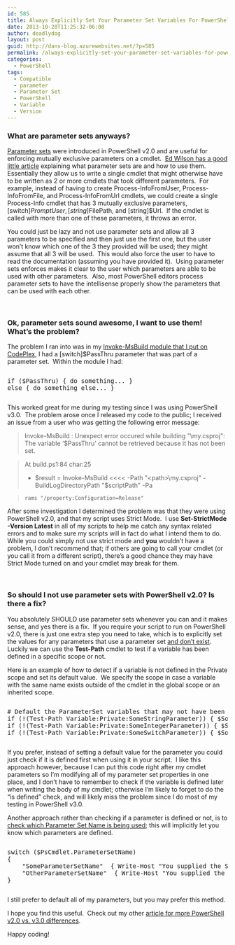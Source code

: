 ```yaml
---
id: 585
title: Always Explicitly Set Your Parameter Set Variables For PowerShell v2.0 Compatibility
date: 2013-10-28T11:25:32-06:00
author: deadlydog
layout: post
guid: http://dans-blog.azurewebsites.net/?p=585
permalink: /always-explicitly-set-your-parameter-set-variables-for-powershell-v2-0-compatibility/
categories:
  - PowerShell
tags:
  - Compatible
  - parameter
  - Parameter Set
  - PowerShell
  - Variable
  - Version
---
```

### What are parameter sets anyways?

[Parameter sets](http://msdn.microsoft.com/en-us/library/windows/desktop/dd878348%28v=vs.85%29.aspx) were introduced in PowerShell v2.0 and are useful for enforcing mutually exclusive parameters on a cmdlet.&#160; [Ed Wilson has a good little article](http://blogs.technet.com/b/heyscriptingguy/archive/2011/06/30/use-parameter-sets-to-simplify-powershell-commands.aspx) explaining what parameter sets are and how to use them.&#160; Essentially they allow us to write a single cmdlet that might otherwise have to be written as 2 or more cmdlets that took different parameters.&#160; For example, instead of having to create Process-InfoFromUser, Process-InfoFromFile, and Process-InfoFromUrl cmdlets, we could create a single Process-Info cmdlet that has 3 mutually exclusive parameters, [switch]$PromptUser, [string]$FilePath, and [string]$Url.&#160; If the cmdlet is called with more than one of these parameters, it throws an error.

You could just be lazy and not use parameter sets and allow all 3 parameters to be specified and then just use the first one, but the user won’t know which one of the 3 they provided will be used; they might assume that all 3 will be used.&#160; This would also force the user to have to read the documentation (assuming you have provided it).&#160; Using parameter sets enforces makes it clear to the user which parameters are able to be used with other parameters.&#160; Also, most PowerShell editors process parameter sets to have the intellisense properly show the parameters that can be used with each other.

&#160;

### Ok, parameter sets sound awesome, I want to use them! What’s the problem?

The problem I ran into was in my [Invoke-MsBuild module that I put on CodePlex](https://invokemsbuild.codeplex.com/), I had a [switch]$PassThru parameter that was part of a parameter set.&#160; Within the module I had:

<div id="scid:C89E2BDB-ADD3-4f7a-9810-1B7EACF446C1:c6d3d3e9-1ba8-4be8-9dbe-86cfd66e5426" class="wlWriterEditableSmartContent" style="float: none; padding-bottom: 0px; padding-top: 0px; padding-left: 0px; margin: 0px; display: inline; padding-right: 0px">
  <pre style=white-space:normal> 
  
  <pre class="brush: powershell; pad-line-numbers: true; title: ; notranslate" title="">
if ($PassThru) { do something... }
else { do something else... }
</pre>
</div>

This worked great for me during my testing since I was using PowerShell v3.0.&#160; The problem arose once I released my code to the public; I received an issue from a user who was getting the following error message:

> Invoke-MsBuild : Unexpect error occured while building "<path>\my.csproj": The variable &#8216;$PassThru&#8217; cannot be retrieved because it has not been set.
      
>   
> At build.ps1:84 char:25
> 
>   * $result = Invoke-MsBuild <<<< -Path "<path>\my.csproj" -BuildLogDirectoryPath "$scriptPath" -Pa
        
>       
>     rams "/property:Configuration=Release" 

After some investigation I determined the problem was that they were using PowerShell v2.0, and that my script uses Strict Mode.&#160; I use **Set-StrictMode -Version Latest** in all of my scripts to help me catch any syntax related errors and to make sure my scripts will in fact do what I intend them to do.&#160; While you could simply not use strict mode and **you** wouldn’t have a problem, I don’t recommend that; if others are going to call your cmdlet (or you call it from a different script), there’s a good chance they may have Strict Mode turned on and your cmdlet may break for them.

&#160;

### So should I not use parameter sets with PowerShell v2.0? Is there a fix?

You absolutely SHOULD use parameter sets whenever you can and it makes sense, and yes there is a fix.&#160; If you require your script to run on PowerShell v2.0, there is just one extra step you need to take, which is to explicitly set the values for any parameters that use a parameter set [and don’t exist](http://stackoverflow.com/questions/3159949/in-powershell-how-do-i-test-whether-or-not-a-specific-variable-exists-in-global).&#160; Luckily we can use the **Test-Path** cmdlet to test if a variable has been defined in a specific scope or not.

Here is an example of how to detect if a variable is not defined in the Private scope and set its default value.&#160; We specify the scope in case a variable with the same name exists outside of the cmdlet in the global scope or an inherited scope.

<div id="scid:C89E2BDB-ADD3-4f7a-9810-1B7EACF446C1:e0601121-7f1b-40d4-beee-28b01bda9812" class="wlWriterEditableSmartContent" style="float: none; padding-bottom: 0px; padding-top: 0px; padding-left: 0px; margin: 0px; display: inline; padding-right: 0px">
  <pre style=white-space:normal> 
  
  <pre class="brush: powershell; gutter: false; pad-line-numbers: true; title: ; notranslate" title="">
# Default the ParameterSet variables that may not have been set depending on which parameter set is being used. This is required for PowerShell v2.0 compatibility.
if (!(Test-Path Variable:Private:SomeStringParameter)) { $SomeStringParameter = $null }
if (!(Test-Path Variable:Private:SomeIntegerParameter)) { $SomeIntegerParameter = 0 }
if (!(Test-Path Variable:Private:SomeSwitchParameter)) { $SomeSwitchParameter = $false }
</pre>
</div>

If you prefer, instead of setting a default value for the parameter you could just check if it is defined first when using it in your script.&#160; I like this approach however, because I can put this code right after my cmdlet parameters so I’m modifying all of my parameter set properties in one place, and I don’t have to remember to check if the variable is defined later when writing the body of my cmdlet; otherwise I’m likely to forget to do the “is defined” check, and will likely miss the problem since I do most of my testing in PowerShell v3.0.

Another approach rather than checking if a parameter is defined or not, is to [check which Parameter Set Name is being used](http://blogs.msdn.com/b/powershell/archive/2008/12/23/powershell-v2-parametersets.aspx); this will implicitly let you know which parameters are defined.

<div id="scid:C89E2BDB-ADD3-4f7a-9810-1B7EACF446C1:6fdb500d-cbe9-4ed3-bdb0-e5a912bb08c3" class="wlWriterEditableSmartContent" style="float: none; padding-bottom: 0px; padding-top: 0px; padding-left: 0px; margin: 0px; display: inline; padding-right: 0px">
  <pre style=white-space:normal> 
  
  <pre class="brush: powershell; gutter: false; pad-line-numbers: true; title: ; notranslate" title="">
switch ($PsCmdlet.ParameterSetName)
{
	"SomeParameterSetName"  { Write-Host "You supplied the Some variable."; break}
	"OtherParameterSetName"  { Write-Host "You supplied the Other variable."; break}
} 
</pre>
</div>

I still prefer to default all of my parameters, but you may prefer this method.

I hope you find this useful.&#160; Check out my other [article for more PowerShell v2.0 vs. v3.0 differences](http://dans-blog.azurewebsites.net/powershell-2-0-vs-3-0-syntax-differences-and-more/).

Happy coding!